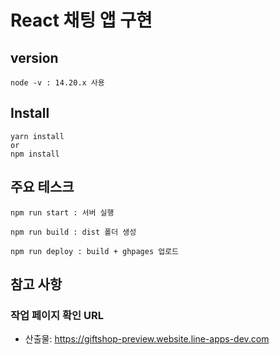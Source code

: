 # React 채팅 앱 구현

## version

```
node -v : 14.20.x 사용

```

## Install
```
yarn install
or
npm install
```

## 주요 테스크
```
npm run start : 서버 실행

npm run build : dist 폴더 생성

npm run deploy : build + ghpages 업로드
```

## 참고 사항

### 작업 페이지 확인 URL
- 산출물: https://giftshop-preview.website.line-apps-dev.com
